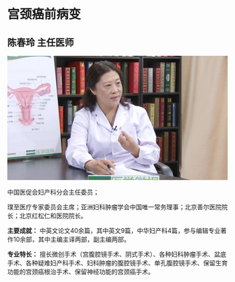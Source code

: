 # 宫颈癌前病变

## 陈春玲 主任医师

![1678366378149](image/c01_38/1678366378149.png)


中国医促会妇产科分会主任委员；

璞至医疗专家委员会主席；亚洲妇科肿瘤学会中国唯一常务理事；北京善尔医院院长；北京红松仁和医院院长。

**主要成就：** 中英文论文40余篇，其中英文9篇，中华妇产科4篇，参与编辑专业著作10余部，其中主编主译两部，副主编两部。

**专业特长：** 擅长微创手术（宫腹腔镜手术、阴式手术）、各种妇科肿瘤手术、盆底手术、各种疑难妇产科手术、妇科肿瘤的腹腔镜手术、单孔腹腔镜手术、保留生育功能的宫颈癌根治手术、保留神经功能的宫颈癌手术。
